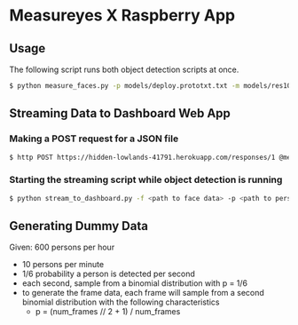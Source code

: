 # Measureyes X Raspberry App

## Usage

The following script runs both object detection scripts at once.

```bash
$ python measure_faces.py -p models/deploy.prototxt.txt -m models/res10_300x300_ssd_iter_140000.caffemodel & python measure_persons.py -p models/MobileNetSSD_deploy.prototxt.txt -m models/MobileNetSSD_deploy.caffemodel
```

## Streaming Data to Dashboard Web App

### Making a POST request for a JSON file
```bash
$ http POST https://hidden-lowlands-41791.herokuapp.com/responses/1 @me_data.json
```

### Starting the streaming script while object detection is running
```bash
$ python stream_to_dashboard.py -f <path to face data> -p <path to person_data> -a "https://hidden-lowlands-41791.herokuapp.com/response/1"
```

## Generating Dummy Data

Given:
600 persons per hour
  - 10 persons per minute
  - 1/6 probability a person is detected per second
  - each second, sample from a binomial distribution with p = 1/6
  - to generate the frame data, each frame will sample from a second binomial distribution with the following characteristics
    - p = (num_frames // 2 + 1) / num_frames
